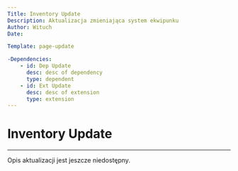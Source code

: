 ```yaml
---
Title: Inventory Update
Description: Aktualizacja zmieniająca system ekwipunku
Author: Wituch
Date:

Template: page-update

-Dependencies:
    - id: Dep Update
      desc: desc of dependency
      type: dependent
    - id: Ext Update
      desc: desc of extension
      type: extension
---
```


# Inventory Update
-----

Opis aktualizacji jest jeszcze niedostępny.
